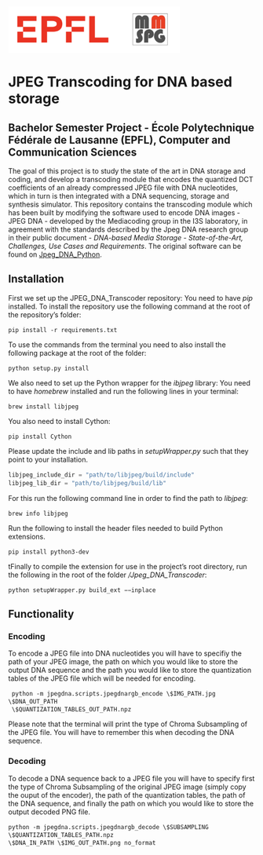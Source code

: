 <p float="left">
<img src="./img/logos/logos.png" width="350">
</p>

# JPEG Transcoding for DNA based storage 
## Bachelor Semester Project - École Polytechnique Fédérale de Lausanne (EPFL), Computer and Communication Sciences

The goal of this project is to study the state of the art in DNA storage and coding, and develop a transcoding module that encodes the quantized DCT coefficients of an already compressed JPEG file with DNA nucleotides, which in turn is then integrated with a DNA sequencing, storage and synthesis simulator. 
This repository contains the transcoding module which has been built by modifying the software used to encode DNA images - JPEG DNA - developed by the Mediacoding group in the I3S laboratory, in agreement with the standards described by the Jpeg DNA research group in their public document - *DNA-based Media Storage - State-of-the-Art, Challenges, Use Cases and Requirements*. The original software can be found on [Jpeg_DNA_Python](https://github.com/jpegdna-mediacoding/Jpeg_DNA_Python).

## Installation
First we set up the JPEG_DNA_Transcoder repository:
You need to have *pip* installed.
To install the repository use the following command at the root of the repository’s folder:
```
pip install -r requirements.txt
```
To use the commands from the terminal you need to also install the following package at the root of the folder: 
```
python setup.py install
```
We also need to set up the Python wrapper for the *ibjpeg* library:
You need to have  *homebrew* installed and run the following lines in your terminal:
```
brew install libjpeg
```
You also need to install Cython:
```
pip install Cython
```
Please update the include and lib paths in *setupWrapper.py* such that they point to your installation. 
```python
libjpeg_include_dir = "path/to/libjpeg/build/include"
libjpeg_lib_dir = "path/to/libjpeg/build/lib"
```
For this run the following command line in order to find the path to *libjpeg*:
```
brew info libjpeg
```
Run the following to install the header files needed to build Python extensions.
```
pip install python3-dev
```
tFinally to compile the extension for use in the project’s root directory, run the following in the
root of the folder */Jpeg_DNA_Transcoder*: 
```
python setupWrapper.py build_ext −−inplace
```

## Functionality
### Encoding
To encode a JPEG file into DNA nucleotides you will have to specifiy the path of your JPEG image, the path on which you would like to store the output DNA sequence and the path you would like to store the quantization tables of the JPEG file which will be needed for encoding.
```
 python -m jpegdna.scripts.jpegdnargb_encode \$IMG_PATH.jpg \$DNA_OUT_PATH
 \$QUANTIZATION_TABLES_OUT_PATH.npz
 ```
 Please note that the terminal will print the type of Chroma Subsampling of the JPEG file. You will have to remember this when decoding the DNA sequence.
 
 ### Decoding
To decode a DNA sequence back to a JPEG file you will have to specify first the type of Chroma Subsampling of the original JPEG image (simply copy the ouput of the encoder), the path of the quantization tables, the path of the DNA sequence, and finally the path on which you would like to store the output decoded PNG file.
 ```
 python -m jpegdna.scripts.jpegdnargb_decode \$SUBSAMPLING \$QUANTIZATION_TABLES_PATH.npz
 \$DNA_IN_PATH \$IMG_OUT_PATH.png no_format
  ```